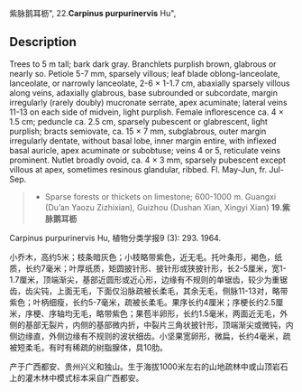 紫脉鹅耳枥",
22.**Carpinus purpurinervis** Hu",

## Description
Trees to 5 m tall; bark dark gray. Branchlets purplish brown, glabrous or nearly so. Petiole 5-7 mm, sparsely villous; leaf blade oblong-lanceolate, lanceolate, or narrowly lanceolate, 2-6 ×  1-1.7 cm, abaxially sparsely villous along veins, adaxially glabrous, base subrounded or subcordate, margin irregularly (rarely doubly) mucronate serrate, apex acuminate; lateral veins 11-13 on each side of midvein, light purplish. Female inflorescence ca. 4 × 1.5 cm; peduncle ca. 2.5 cm, sparsely pubescent or glabrescent, light purplish; bracts semiovate, ca. 15 × 7 mm, subglabrous, outer margin irregularly dentate, without basal lobe, inner margin entire, with inflexed basal auricle, apex acuminate or subobtuse; veins 4 or 5, reticulate veins prominent. Nutlet broadly ovoid, ca. 4 ×  3 mm, sparsely pubescent except villous at apex, sometimes resinous glandular, ribbed. Fl. May-Jun, fr. Jul-Sep.

> *  Sparse forests or thickets on limestone; 600-1000 m. Guangxi (Du’an Yaozu Zizhixian), Guizhou (Dushan Xian, Xingyi Xian)
**19.紫脉鹅耳枥**

Carpinus purpurinervis Hu, 植物分类学报9 (3): 293. 1964.

小乔木，高约5米；枝条暗灰色；小枝略带紫色，近无毛。托叶条形，褐色，纸质，长约7毫米；叶厚纸质，矩圆披针形、披针形或狭披针形，长2-5厘米，宽1-1.7厘米，顶端渐尖，基部近圆形或近心形，边缘有不规则的单锯齿，较少为重锯齿，齿尖钝，上面无毛，下面仅沿脉疏被长柔毛，其余无毛，侧脉11-13对，略带紫色；叶柄细瘦，长约5-7毫米，疏被长柔毛。果序长约4厘米；序梗长约2.5厘米，序梗、序轴均无毛，略带紫色；果苞半卵形，长约1.5毫米，两面近无毛，外侧的基部无裂片，内侧的基部微内折，中裂片三角状披针形，顶端渐尖或微钝，内侧边缘直，外侧边缘有不规则的波状细齿。小坚果宽卵形，微扁，长约4毫米，疏被短柔毛，有时有稀疏的树脂腺体，具10肋。

产于广西都安、贵州兴义和独山。生于海拔1000米左右的山地疏林中或山顶岩石上的灌木林中模式标本采自广西都安。
